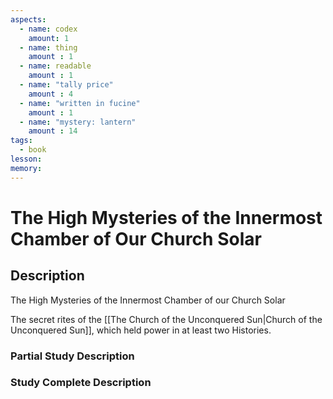 ```yaml
---
aspects: 
  - name: codex
    amount: 1
  - name: thing
    amount : 1
  - name: readable
    amount : 1
  - name: "tally price"
    amount : 4
  - name: "written in fucine"
    amount : 1
  - name: "mystery: lantern"
    amount : 14
tags:
  - book
lesson: 
memory: 
---
```


# The High Mysteries of the Innermost Chamber of Our Church Solar

## Description
The High Mysteries of the Innermost Chamber of our Church Solar

The secret rites of the [[The Church of the Unconquered Sun|Church of the Unconquered Sun]], which held power in at least two Histories.
### Partial Study Description

### Study Complete Description
